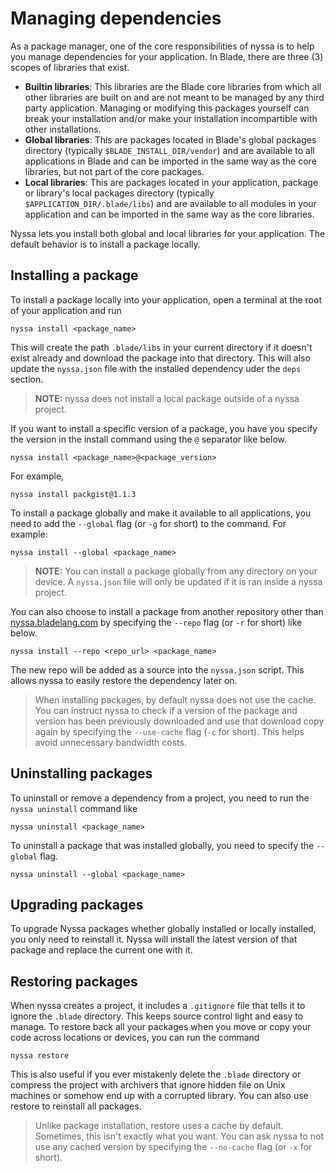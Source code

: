 # Managing dependencies

As a package manager, one of the core responsibilities of nyssa is to help you manage dependencies for your application. In Blade, there are three (3) scopes of libraries that exist.

- **Builtin libraries**: This libraries are the Blade core libraries from which all other libraries are built on and are not meant to be managed by any third party application. Managing or modifying this packages yourself can break your installation and/or make your installation incompartible with other installations.
- **Global libraries**: This are packages located in Blade's global packages directory (typically `$BLADE_INSTALL_DIR/vendor`) and are available to all applications in Blade and can be imported in the same way as the core libraries, but not part of the core packages.
- **Local libraries**: This are packages located in your application, package or library's local packages directory (typically `$APPLICATION_DIR/.blade/libs`) and are available to all modules in your application and can be imported in the same way as the core libraries.

Nyssa lets you install both global and local libraries for your application. The default behavior is to install a package locally.

## Installing a package

To install a package locally into your application, open a terminal at the root of your application and run

```
nyssa install <package_name>
```

This will create the path `.blade/libs` in your current directory if it doesn't exist already and download the package into that directory. This will also update the `nyssa.json` file with the installed dependency uder the `deps` section.

> **NOTE:** nyssa does not install a local package outside of a nyssa project.

If you want to install a specific version of a package, you have you specify the version in the install command using the `@` separator like below.

```
nyssa install <package_name>@<package_version>
```

For example,

```
nyssa install packgist@1.1.3
```

To install a package globally and make it available to all applications, you need to add the `--global` flag (or `-g` for short) to the command. For example:

```
nyssa install --global <package_name>
```

> **NOTE:** You can install a package globally from any directory on your device. A `nyssa.json` file will only be updated if it is ran inside a nyssa project.

You can also choose to install a package from another repository other than [nyssa.bladelang.com](https://nyssa.bladelang.com) by specifying the `--repo` flag (or `-r` for short) like below.

```
nyssa install --repo <repo_url> <package_name>
```

The new repo will be added as a source into the `nyssa.json` script. This allows nyssa to easily restore the dependency later on.

> When installing packages, by default nyssa does not use the cache. You can instruct nyssa to check if a version of the package and version has been previously downloaded and use that download copy again by specifying the `--use-cache` flag (`-c` for short). This helps avoid unnecessary bandwidth costs.

## Uninstalling packages

To uninstall or remove a dependency from a project, you need to run the `nyssa uninstall` command like

```
nyssa uninstall <package_name>
```

To uninstall a package that was installed globally, you need to specify the `--global` flag.

```
nyssa uninstall --global <package_name>
```

## Upgrading packages

To upgrade Nyssa packages whether globally installed or locally installed, you only need to reinstall it. Nyssa will install the latest version of that package and replace the current one with it.

## Restoring packages

When nyssa creates a project, it includes a `.gitignore` file that tells it to ignore the `.blade` directory. This keeps source control light and easy to manage. To restore back all your packages when you move or copy your code across locations or devices, you can run the command

```
nyssa restore
```

This is also useful if you ever mistakenly delete the `.blade` directory or compress the project with archivers that ignore hidden file on Unix machines or somehow end up with a corrupted library. You can also use restore to reinstall all packages.

> Unlike package installation, restore uses a cache by default. Sometimes, this isn't exactly what you want. You can ask nyssa to not use any cached version by specifying the `--no-cache` flag (or `-x` for short).

